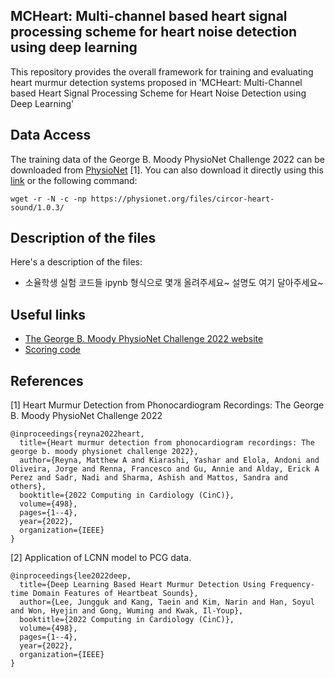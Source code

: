 ## MCHeart: Multi-channel based heart signal processing scheme for heart noise detection using deep learning
<!--
This repository contains the source for a manuscript to appear in ...

- Datasets for the code can be downloaded from the [challenge website](https://moody-challenge.physionet.org/2022/)

---
-->

This repository provides the overall framework for training and evaluating heart murmur detection systems proposed in 'MCHeart: Multi-Channel based Heart Signal Processing Scheme for Heart Noise Detection using Deep Learning'

## Data Access  
The training data of the George B. Moody PhysioNet Challenge 2022 can be downloaded from [PhysioNet](https://physionet.org/content/circor-heart-sound/1.0.3/) [1]. You can also download it directly using this [link](https://physionet.org/static/published-projects/circor-heart-sound/the-circor-digiscope-phonocardiogram-dataset-1.0.3.zip) or the following command:
```
wget -r -N -c -np https://physionet.org/files/circor-heart-sound/1.0.3/
```

## Description of the files
Here's a description of the files:

- 소율학생 실험 코드들 ipynb 형식으로 몇개 올려주세요~ 설명도 여기 달아주세요~



## Useful links
* [The George B. Moody PhysioNet Challenge 2022 website](https://moody-challenge.physionet.org/2022/)
* [Scoring code](https://github.com/physionetchallenges/evaluation-2022)

## References
[1] Heart Murmur Detection from Phonocardiogram Recordings: The George B.
Moody PhysioNet Challenge 2022
```
@inproceedings{reyna2022heart,
  title={Heart murmur detection from phonocardiogram recordings: The george b. moody physionet challenge 2022},
  author={Reyna, Matthew A and Kiarashi, Yashar and Elola, Andoni and Oliveira, Jorge and Renna, Francesco and Gu, Annie and Alday, Erick A Perez and Sadr, Nadi and Sharma, Ashish and Mattos, Sandra and others},
  booktitle={2022 Computing in Cardiology (CinC)},
  volume={498},
  pages={1--4},
  year={2022},
  organization={IEEE}
}
```

[2] Application of LCNN model to PCG data.
```
@inproceedings{lee2022deep,
  title={Deep Learning Based Heart Murmur Detection Using Frequency-time Domain Features of Heartbeat Sounds},
  author={Lee, Jungguk and Kang, Taein and Kim, Narin and Han, Soyul and Won, Hyejin and Gong, Wuming and Kwak, Il-Youp},
  booktitle={2022 Computing in Cardiology (CinC)},
  volume={498},
  pages={1--4},
  year={2022},
  organization={IEEE}
}
```
